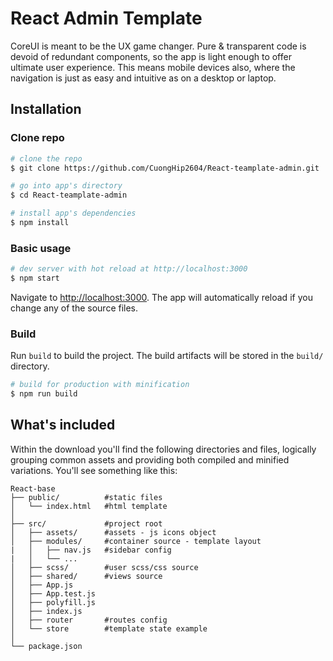 # React Admin Template

CoreUI is meant to be the UX game changer. Pure & transparent code is devoid of redundant components, so the app is light enough to offer ultimate user experience. This means mobile devices also, where the navigation is just as easy and intuitive as on a desktop or laptop.

## Installation

### Clone repo

```bash
# clone the repo
$ git clone https://github.com/CuongHip2604/React-teamplate-admin.git

# go into app's directory
$ cd React-teamplate-admin

# install app's dependencies
$ npm install
```

### Basic usage

```bash
# dev server with hot reload at http://localhost:3000
$ npm start
```

Navigate to [http://localhost:3000](http://localhost:3000). The app will automatically reload if you change any of the source files.

### Build

Run `build` to build the project. The build artifacts will be stored in the `build/` directory.

```bash
# build for production with minification
$ npm run build
```

## What's included

Within the download you'll find the following directories and files, logically grouping common assets and providing both compiled and minified variations. You'll see something like this:

```
React-base
├── public/          #static files
│   └── index.html   #html template
│
├── src/             #project root
│   ├── assets/      #assets - js icons object
│   ├── modules/     #container source - template layout
|   │   ├── nav.js   #sidebar config
|   │   └── ...
│   ├── scss/        #user scss/css source
│   ├── shared/      #views source
│   ├── App.js
│   ├── App.test.js
│   ├── polyfill.js
│   ├── index.js
│   ├── router       #routes config
│   └── store        #template state example
│
└── package.json
```
